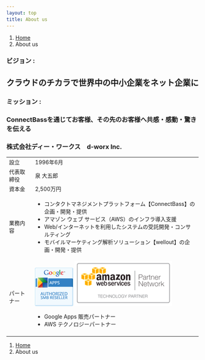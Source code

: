 ```yaml
---
layout: top
title: About us
---
```


<ol class="breadcrumb">
  <li><a href="/">Home</a></li>
  <li class="active">About us</li>
</ol>

### ビジョン :

## クラウドのチカラで世界中の中小企業をネット企業に

### ミッション :

### ConnectBassを通じてお客様、その先のお客様へ共感・感動・驚きを伝える


### 株式会社ディー・ワークス　d-worx Inc.

<div class="table-responsive">
  <table class="table">
    <tr>
	  <td>設立</td>
	  <td>1996年6月</td>
    </tr>
    <tr>
	  <td>代表取締役</td>
	  <td>泉 大五郎</td>
    </tr>
    <tr>
	  <td>資本金</td>
	  <td>2,500万円</td>
    </tr>
    <tr>
	  <td>業務内容</td>
	  <td>
	    <ul>
		  <li>コンタクトマネジメントプラットフォーム【ConnectBass】の企画・開発・提供</li>
		  <li>アマゾン ウェブ サービス（AWS）のインフラ導入支援</li>
		  <li>Web/インターネットを利用したシステムの受託開発・コンサルティング</li>
		  <li>モバイルマーケティング解析ソリューション【wellout】の企画・開発・提供</li>
		</ul>
	  </td>
    </tr>
    <tr>
	  <td>パートナー</td>
	  <td>
		<img src="/assets/img/Apps_ASMBR_web.gif" alt="Google Apps 販売パートナー">
		<img src="/assets/img/apn_logo.png" alt="AWS テクノロジーパートナー">
	    <ul>
		  <li>Google Apps 販売パートナー</li>
		  <li>AWS テクノロジーパートナー</li>
		</ul>
  </td>
    </tr>
    <tr>
	  <td></td>
	  <td></td>
    </tr>
  </table>
</div>

<ol class="breadcrumb">
  <li><a href="/">Home</a></li>
  <li class="active">About us</li>
</ol>

